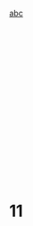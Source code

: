 [abc](#11)







</br>

</br></br></br></br></br></br></br></br></br></br></br></br></br></br>















# 11
